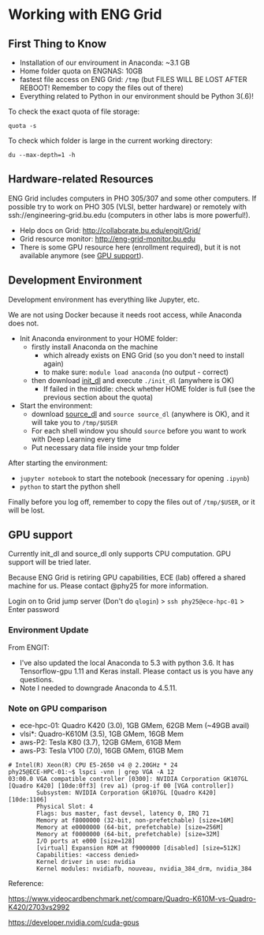 # Working with ENG Grid

## First Thing to Know

- Installation of our enviroument in Anaconda: ~3.1 GB
- Home folder quota on ENGNAS: 10GB
- fastest file access on ENG Grid: `/tmp` (but FILES WILL BE LOST AFTER REBOOT! Remember to copy the files out of there)
- Everything related to Python in our environment should be Python 3(.6)!

To check the exact quota of file storage:

```shell
quota -s
```
To check which folder is large in the current working directory:

```shell
du --max-depth=1 -h
```

## Hardware-related Resources

ENG Grid includes computers in PHO 305/307 and some other computers. If possible try to work on PHO 305 (VLSI, better hardware) or remotely with ssh://engineering-grid.bu.edu (computers in other labs is more powerful!).

- Help docs on Grid: http://collaborate.bu.edu/engit/Grid/
- Grid resource monitor: http://eng-grid-monitor.bu.edu
- There is some GPU resource here (enrollment required), but it is not available anymore (see [GPU support](#gpu-support)).

## Development Environment

Development environment has everything like Jupyter, etc.

We are not using Docker because it needs root access, while Anaconda does not.

- Init Anaconda environment to your HOME folder:
   - firstly install Anaconda on the machine
      - which already exists on ENG Grid (so you don't need to install again)
      - to make sure: `module load anaconda` (no output - correct)
   - then download [init_dl](init_dl) and execute `./init_dl` (anywhere is OK)
      - If failed in the middle: check whether HOME folder is full (see the previous section about the quota)
- Start the environment:
   - download [source_dl](source_dl) and `source source_dl` (anywhere is OK), and it will take you to `/tmp/$USER`
   - For each shell window you should `source` before you want to work with Deep Learning every time
   - Put necessary data file inside your tmp folder

After starting the environment:

- `jupyter notebook` to start the notebook (necessary for opening `.ipynb`)
- `python` to start the python shell

Finally before you log off, remember to copy the files out of `/tmp/$USER`, or it will be lost.

## GPU support

Currently init_dl and source_dl only supports CPU computation. GPU support will be tried later.

Because ENG Grid is retiring GPU capabilities, ECE (lab) offered a shared machine for us. Please contact @phy25 for more information.

Login on to Grid jump server (Don't do `qlogin`) > `ssh phy25@ece-hpc-01` > Enter password

### Environment Update

From ENGIT:

- I've also updated the local Anaconda to 5.3 with python 3.6. It has Tensorflow-gpu 1.11 and Keras install. Please contact us is you have any questions.
- Note I needed to downgrade Anaconda to 4.5.11.

### Note on GPU comparison

- ece-hpc-01: Quadro K420 (3.0), 1GB GMem, 62GB Mem (~49GB avail)
- vlsi*: Quadro-K610M (3.5), 1GB GMem, 16GB Mem
- aws-P2: Tesla K80 (3.7), 12GB GMem, 61GB Mem
- aws-P3: Tesla V100 (7.0), 16GB GMem, 61GB Mem

```shell
# Intel(R) Xeon(R) CPU E5-2650 v4 @ 2.20GHz * 24
phy25@ECE-HPC-01:~$ lspci -vnn | grep VGA -A 12
03:00.0 VGA compatible controller [0300]: NVIDIA Corporation GK107GL [Quadro K420] [10de:0ff3] (rev a1) (prog-if 00 [VGA controller])
        Subsystem: NVIDIA Corporation GK107GL [Quadro K420] [10de:1106]
        Physical Slot: 4
        Flags: bus master, fast devsel, latency 0, IRQ 71
        Memory at f8000000 (32-bit, non-prefetchable) [size=16M]
        Memory at e0000000 (64-bit, prefetchable) [size=256M]
        Memory at f0000000 (64-bit, prefetchable) [size=32M]
        I/O ports at e000 [size=128]
        [virtual] Expansion ROM at f9000000 [disabled] [size=512K]
        Capabilities: <access denied>
        Kernel driver in use: nvidia
        Kernel modules: nvidiafb, nouveau, nvidia_384_drm, nvidia_384
```

Reference:

https://www.videocardbenchmark.net/compare/Quadro-K610M-vs-Quadro-K420/2703vs2992

https://developer.nvidia.com/cuda-gpus
